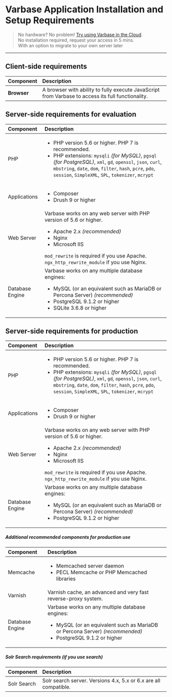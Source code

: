 # Varbase Application Installation and Setup Requirements

> No hardware? No problem! [Try using Varbase in the Cloud](https://www.vardot.com/products-services/product-info/varbase-enterprise-website-platform#block-webform-request-free-demo).  
> No installation required, request your access in 5 mins.  
> With an option to migrate to your own server later

---

## Client-side requirements

| **Component** | **Description** |
| :--- | :--- |
| **Browser** | A browser with ability to fully execute JavaScript from Varbase to access its full functionality. |

## 

## Server-side requirements for evaluation
| **Component** | **Description** |
| :--- | :--- |
| PHP | <ul><li>PHP version 5.6 or higher. PHP 7 is recommended.</li><li>PHP extensions: `mysqli` <em>(for MySQL)</em>, `pgsql` <em>(for PostgreSQL)</em>, `xml`, `gd`, `openssl`, `json`, `curl`, `mbstring`, `date`, `dom`, `filter`, `hash`, `pcre`, `pdo`, `session`, `SimpleXML`, `SPL`, `tokenizer`, `mcrypt`</li></ul> |
| Applications | <ul><li>Composer</li><li>Drush 9 or higher</li></ul> |
| Web Server | Varbase works on any web server with PHP version of 5.6 or higher.<ul><li>Apache 2.x <em>(recommended)</em></li><li>Nginx</li><li>Microsoft IIS</li></ul>`mod_rewrite` is required if you use Apache.<br />`ngx_http_rewrite_module` if you use Nginx. |
| Database Engine | Varbase works on any multiple database engines: <ul><li>MySQL (or an equivalent such as MariaDB or Percona Server) <em>(recommended)</em></li><li>PostgreSQL 9.1.2 or higher</li><li>SQLite 3.6.8 or higher</li></ul> |

## 

## Server-side requirements for production

| **Component** | **Description** |
| :--- | :--- |
| PHP | <ul><li>PHP version 5.6 or higher. PHP 7 is recommended.</li><li>PHP extensions: `mysqli` <em>(for MySQL)</em>, `pgsql` <em>(for PostgreSQL)</em>, `xml`, `gd`, `openssl`, `json`, `curl`, `mbstring`, `date`, `dom`, `filter`, `hash`, `pcre`, `pdo`, `session`, `SimpleXML`, `SPL`, `tokenizer`, `mcrypt`</li></ul> |
| Applications | <ul><li>Composer</li><li>Drush 9 or higher</li></ul> |
| Web Server | Varbase works on any web server with PHP version of 5.6 or higher.<ul><li>Apache 2.x <em>(recommended)</em></li><li>Nginx</li><li>Microsoft IIS</li></ul>`mod_rewrite` is required if you use Apache.<br />`ngx_http_rewrite_module` if you use Nginx. |
| Database Engine | Varbase works on any multiple database engines: <ul><li>MySQL (or an equivalent such as MariaDB or Percona Server) <em>(recommended)</em></li><li>PostgreSQL 9.1.2 or higher</li></ul> |



##### Additional recommended components for production use

| **Component** | **Description** |
| :--- | :--- |
| Memcache | <ul><li>Memcached server daemon</li><li>PECL Memcache or PHP Memcached libraries</li></ul> |
| Varnish | Varnish cache, an advanced and very fast reverse-proxy system. |
| Database Engine | Varbase works on any multiple database engines: <ul><li>MySQL (or an equivalent such as MariaDB or Percona Server) <em>(recommended)</em></li><li>PostgreSQL 9.1.2 or higher</li></ul> |



##### Solr Search requirements (if you use search)

| **Component** | **Description** |
| :--- | :--- |
| Solr Search | Solr search server. Versions 4.x, 5.x or 6.x are all compatible. |
